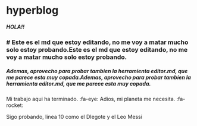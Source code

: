 # hyperblog

***HOLA!!***

### # Este es el md que estoy editando, no me voy a matar mucho solo estoy probando.Este es el md que estoy editando, no me voy a matar mucho solo estoy probando.
##### Ademas, aprovecho para probar tambien la herramienta editor.md, que me parece esta muy copada.Ademas, aprovecho para probar tambien la herramienta editor.md, que me parece esta muy copada.
Mi trabajo aqui ha terminado. :fa-eye:
Adios, mi planeta me necesita. :fa-rocket:

Sigo probando, linea 10 como el DIegote y el Leo Messi